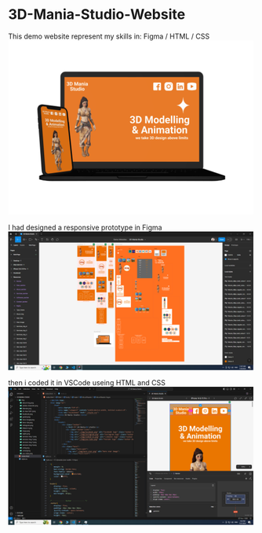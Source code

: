 # 3D-Mania-Studio-Website

This demo website represent my skills in: Figma / HTML / CSS
<img src="https://raw.githubusercontent.com/malekalbawaih/3D-Mania-Studio-Website/main/thumbnails/3D%20Mania%20Studio%20thumbnail.png" alt="thumbnail" width="500px" />

I had designed a responsive prototype in Figma
<img src="https://raw.githubusercontent.com/malekalbawaih/3D-Mania-Studio-Website/main/thumbnails/3D%20Mania%20Studio%20Figma.png" alt="Figma thumbnail" width="500px" />

then i coded it in VSCode useing HTML and CSS
<img src="https://raw.githubusercontent.com/malekalbawaih/3D-Mania-Studio-Website/main/thumbnails/3D%20Mania%20Studio%20VSCode.png" alt="VSCode thumbnail" width="500px" />
